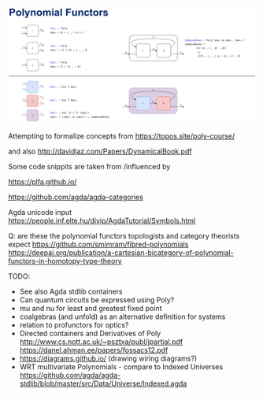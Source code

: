 
![Alt text](./Poly.png "Poly")


Attempting to formalize concepts from https://topos.site/poly-course/

and also http://davidjaz.com/Papers/DynamicalBook.pdf

Some code snippits are taken from /influenced by

https://plfa.github.io/

https://github.com/agda/agda-categories

Agda unicode input
https://people.inf.elte.hu/divip/AgdaTutorial/Symbols.html

Q: are these the polynomial functors topologists and category theorists expect
https://github.com/smimram/fibred-polynomials
https://deepai.org/publication/a-cartesian-bicategory-of-polynomial-functors-in-homotopy-type-theory


TODO:
- See also Agda stdlib containers
- Can quantum circuits be expressed using Poly?
- mu and nu for least and greatest fixed point
- coalgebras (and unfold) as an alternative definition for systems 
- relation to profunctors for optics?
- Directed containers and Derivatives of Poly http://www.cs.nott.ac.uk/~psztxa/publ/jpartial.pdf https://danel.ahman.ee/papers/fossacs12.pdf
- https://diagrams.github.io/ (drawing wiring diagrams?)
- WRT multivariate Polynomials - compare to Indexed Universes https://github.com/agda/agda-stdlib/blob/master/src/Data/Universe/Indexed.agda
